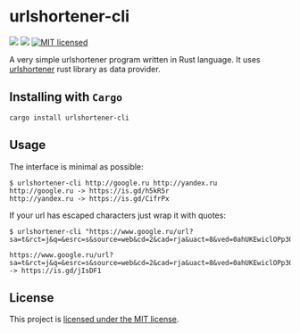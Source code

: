 # urlshortener-cli
[![](https://meritbadge.herokuapp.com/urlshortener-cli)](https://crates.io/crates/urlshortener-cli)
[![](https://travis-ci.org/vityafx/urlshortener-dbus-daemon.svg?branch=master)](https://travis-ci.org/vityafx/urlshortener-cli)
[![MIT licensed](https://img.shields.io/badge/license-MIT-blue.svg)](./LICENSE)


A very simple urlshortener program written in Rust language. It uses [urlshortener](https://github.com/vityafx/urlshortener-rs) rust library as data provider.


## Installing with `Cargo`

```
cargo install urlshortener-cli
```

## Usage
The interface is minimal as possible:

```
$ urlshortener-cli http://google.ru http://yandex.ru
http://google.ru -> https://is.gd/h5kR5r
http://yandex.ru -> https://is.gd/CifrPx
```

If your url has escaped characters just wrap it with quotes:

```
$ urlshortener-cli "https://www.google.ru/url?sa=t&rct=j&q=&esrc=s&source=web&cd=2&cad=rja&uact=8&ved=0ahUKEwiclOPp3OTRAhVyb5oKHUzyCl8QFggpMAE&url=http%3A%2F%2Ftest.tankionline.com%2F&usg=AFQjCNFIEFFpu2m_QofHelAXRK0JP4dLOQ&sig2=Fc6eFhPDqNgt5kZMzRWPIA"

https://www.google.ru/url?sa=t&rct=j&q=&esrc=s&source=web&cd=2&cad=rja&uact=8&ved=0ahUKEwiclOPp3OTRAhVyb5oKHUzyCl8QFggpMAE&url=http%3A%2F%2Ftest.tankionline.com%2F&usg=AFQjCNFIEFFpu2m_QofHelAXRK0JP4dLOQ&sig2=Fc6eFhPDqNgt5kZMzRWPIA -> https://is.gd/jIsDF1

```

## License

This project is [licensed under the MIT license](./LICENSE).
